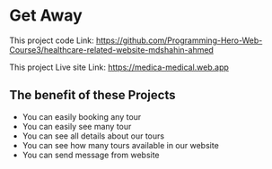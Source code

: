 # Get Away

This project code Link: https://github.com/Programming-Hero-Web-Course3/healthcare-related-website-mdshahin-ahmed

This project Live site Link: https://medica-medical.web.app

## The benefit of these Projects

 - You can easily booking any tour
 - You can easily see many tour
 - You can see all details about our tours
 - You can see how many tours available in our website
 - You can send message from website